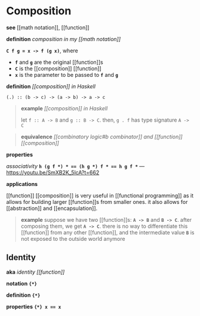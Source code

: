 # Composition

**see** [[math notation]], [[function]]

**definition** _composition in my [[math notation]]_

**`C f g = x -> f (g x)`**, where

- **`f`** and **`g`** are the original [[function]]s
- **`C`** is the [[composition]] [[function]]
- **`x`** is the parameter to be passed to **`f`** and **`g`**

**definition** _[[composition]] in Haskell_

`(.) :: (b -> c) -> (a -> b) -> a -> c`

> **example** _[[composition]] in Haskell_
>
> let `f :: A -> B` and `g :: B -> C`. then, `g . f` has type signature `A -> C`

> **equivalence** _[[combinatory logic#b combinator]] and [[function]] [[composition]]_

**properties**

_associativity_ **`h (g f *) * == (h g *) f * == h g f *`** &mdash; <https://youtu.be/SmXB2K_5lcA?t=662>

**applications**

[[function]] [[composition]] is very useful in [[functional programming]] as it allows for building larger [[function]]s from smaller ones. it also allows for [[abstraction]] and [[encapsulation]].

> **example** suppose we have two [[function]]s: **`A -> B`** and **`B -> C`**. after composing them, we get **`A -> C`**. there is no way to differentiate this [[function]] from any other [[function]], and the intermediate value **`B`** is not exposed to the outside world anymore

## Identity

**aka** _identity [[function]]_

**notation** **`{*}`**

**definition** **`{*}`**

**properties** **`{*} x == x`**
